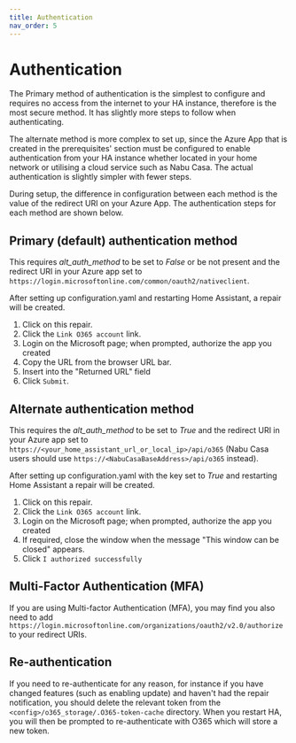 ```yaml
---
title: Authentication
nav_order: 5
---
```


# Authentication

The Primary method of authentication is the simplest to configure and requires no access from the internet to your HA instance, therefore is the most secure method. It has slightly more steps to follow when authenticating.

The alternate method is more complex to set up, since the Azure App that is created in the prerequisites' section must be configured to enable authentication from your HA instance whether located in your home network or utilising a cloud service such as Nabu Casa. The actual authentication is slightly simpler with fewer steps.

During setup, the difference in configuration between each method is the value of the redirect URI on your Azure App. The authentication steps for each method are shown below.

## Primary (default) authentication method
This requires *alt_auth_method* to be set to *False* or be not present and the redirect URI in your Azure app set to `https://login.microsoftonline.com/common/oauth2/nativeclient`.

After setting up configuration.yaml and restarting Home Assistant, a repair will be created.
1. Click on this repair.
2. Click the `Link O365 account` link.
3. Login on the Microsoft page; when prompted, authorize the app you created
4. Copy the URL from the browser URL bar.
5. Insert into the "Returned URL" field
6. Click `Submit`.

## Alternate authentication method
This requires the *alt_auth_method* to be set to *True* and the redirect URI in your Azure app set to `https://<your_home_assistant_url_or_local_ip>/api/o365` (Nabu Casa users should use `https://<NabuCasaBaseAddress>/api/o365` instead).

After setting up configuration.yaml with the key set to _True_ and restarting Home Assistant a repair will be created.
1. Click on this repair.
2. Click the `Link O365 account` link.
3. Login on the Microsoft page; when prompted, authorize the app you created
4. If required, close the window when the message "This window can be closed" appears.
5. Click `I authorized successfully`

## Multi-Factor Authentication (MFA)
If you are using Multi-factor Authentication (MFA), you may find you also need to add `https://login.microsoftonline.com/organizations/oauth2/v2.0/authorize` to your redirect URIs.

## Re-authentication
If you need to re-authenticate for any reason, for instance if you have changed features (such as enabling update) and haven't had the repair notification, you should delete the relevant token from the `<config>/o365_storage/.O365-token-cache` directory. When you restart HA, you will then be prompted to re-authenticate with O365 which will store a new token.
